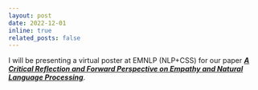 ```yaml
---
layout: post
date: 2022-12-01 
inline: true
related_posts: false
---
```


I will be presenting a virtual poster at EMNLP (NLP+CSS) for our paper [***A Critical Reflection and Forward Perspective on Empathy and Natural Language Processing***](https://aclanthology.org/2022.findings-emnlp.157).
